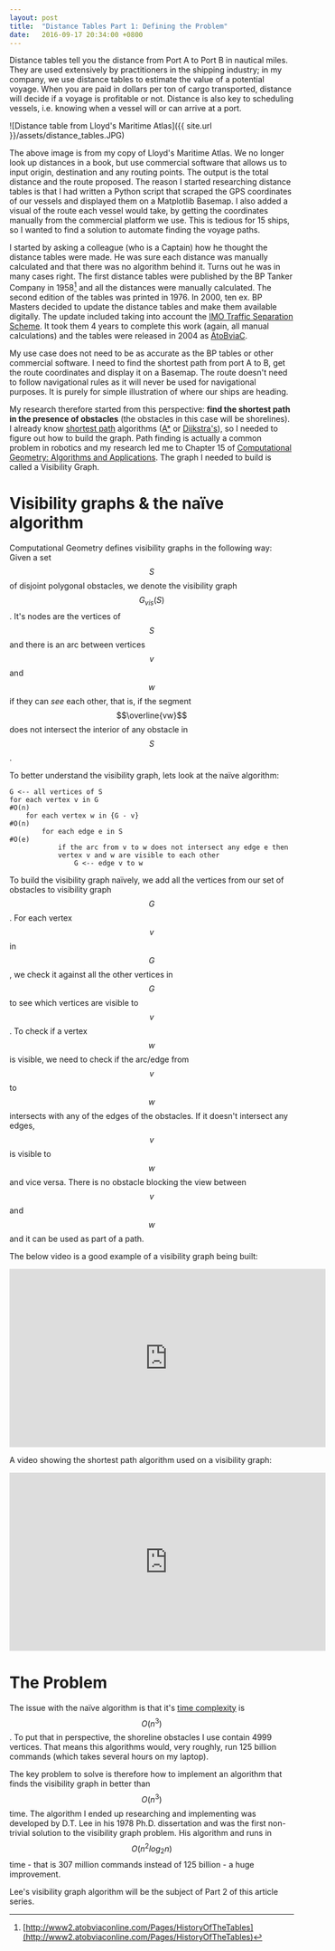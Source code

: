 ```yaml
---
layout: post
title:  "Distance Tables Part 1: Defining the Problem"
date:   2016-09-17 20:34:00 +0800
---
```

Distance tables tell you the distance from Port A to Port B in nautical miles.
They are used extensively by practitioners in the shipping industry; in my
company, we use distance tables to estimate the value of a potential voyage.
When you are paid in dollars per ton of cargo transported, distance will
decide if a voyage is profitable or not. Distance is also key to scheduling
vessels, i.e. knowing when a vessel will or can arrive at a port.

![Distance table from Lloyd's Maritime Atlas]({{ site.url }}/assets/distance_tables.JPG)

The above image is from my copy of Lloyd's Maritime Atlas. We no longer look up
distances in a book, but use commercial software that allows us to input origin, destination and any routing points. The output is the total distance and the
route proposed. The reason I started researching distance tables is that I had
written a Python script that scraped the GPS coordinates of our vessels and
displayed them on a Matplotlib Basemap. I also added a visual of the route each
vessel would take, by getting the coordinates manually from the commercial
platform we use. This is tedious for 15 ships, so I wanted to find a solution to
automate finding the voyage paths.

I started by asking a colleague (who is a Captain) how he thought the distance
tables were made. He was sure each distance was manually calculated and that there
was no algorithm behind it. Turns out he was in many cases right. The first
distance tables were published by the BP Tanker Company in 1958[^1] and all the
distances were manually calculated. The second edition of the tables was printed
in 1976. In 2000, ten ex. BP Masters decided to update the distance tables and
make them available digitally. The update included taking into account the
[IMO Traffic Separation Scheme](https://en.wikipedia.org/wiki/Traffic_Separation_Scheme).
It took them 4 years to complete this work (again, all manual calculations) and
the tables were released in 2004 as [AtoBviaC](http://www2.atobviaconline.com/).

My use case does not need to be as accurate as the BP tables or other commercial
software. I need to find the shortest path from port A to B, get the route
coordinates and display it on a Basemap. The route doesn't need to follow navigational
rules as it will never be used for navigational purposes. It is purely for
simple illustration of where our ships are heading.

My research therefore started from this perspective: **find the shortest path
in the presence of obstacles** (the obstacles in this case will be shorelines).
I already know [shortest path](https://en.wikipedia.org/wiki/Shortest_path_problem)
algorithms ([A\*](https://en.wikipedia.org/wiki/A*_search_algorithm) or
[Dijkstra's](https://en.wikipedia.org/wiki/Dijkstra%27s_algorithm)), so I needed
to figure out how to build the graph. Path finding is actually a common problem in
robotics and my research led me to Chapter 15 of [Computational Geometry: Algorithms and Applications](http://www.amazon.com/Computational-Geometry-Applications-Mark-Berg/dp/3540779736/).
The graph I needed to build is called a Visibility Graph.

# Visibility graphs & the naïve algorithm
Computational Geometry defines visibility graphs in the following way: Given a
set $$S$$ of disjoint polygonal obstacles, we denote the visibility
graph $$G_{vis}(S)$$. It's nodes are the vertices of $$S$$ and there is an arc
between vertices $$v$$ and $$w$$ if they can *see* each other, that is, if the
segment $$\overline{vw}$$ does not intersect the interior of any obstacle
in $$S$$.

To better understand the visibility graph, lets look at the naïve algorithm:

```
G <-- all vertices of S
for each vertex v in G                                            #O(n)
    for each vertex w in {G - v}                                  #O(n)
        for each edge e in S                                      #O(e)
            if the arc from v to w does not intersect any edge e then
            vertex v and w are visible to each other
                G <-- edge v to w
```

To build the visibility graph naïvely, we add all the vertices from our set of
obstacles to visibility graph $$G$$. For each vertex $$v$$ in $$G$$, we check it
against all the other vertices in $$G$$ to see which vertices are visible to $$v$$.
To check if a vertex $$w$$ is visible, we need to check if the arc/edge
from $$v$$ to $$w$$ intersects with any of the edges of the obstacles. If it
doesn't intersect any edges, $$v$$ is visible to $$w$$ and vice versa. There is
no obstacle blocking the view between $$v$$ and $$w$$ and it can be used as part
of a path.

The below video is a good example of a visibility graph being built:
<iframe width="560" height="315" src="https://www.youtube.com/embed/TPknuBp42fs" frameborder="0" allowfullscreen></iframe>

A video showing the shortest path algorithm used on a visibility graph:
<iframe width="560" height="315" src="https://www.youtube.com/embed/9YCx5YeSLmo" frameborder="0" allowfullscreen></iframe>


# The Problem
The issue with the naïve algorithm is that it's [time complexity](https://en.wikipedia.org/wiki/Time_complexity) is $$O(n^3)$$.
To put that in perspective, the shoreline obstacles I use contain 4999 vertices.
That means this algorithms would, very roughly, run 125 billion commands (which
takes several hours on my laptop).

The key problem to solve is therefore how to implement an algorithm that finds the
visibility graph in better than $$O(n^3)$$ time. The algorithm I ended up
researching and implementing was developed by D.T. Lee in his 1978 Ph.D.
dissertation and was the first non-trivial solution to the visibility graph
problem. His algorithm and runs in $$O(n^2 log_2 n)$$ time - that is 307 million
commands instead of 125 billion - a huge improvement.

Lee's visibility graph algorithm will be the subject of Part 2 of this article
series.

[^1]: [http://www2.atobviaconline.com/Pages/HistoryOfTheTables](http://www2.atobviaconline.com/Pages/HistoryOfTheTables)
